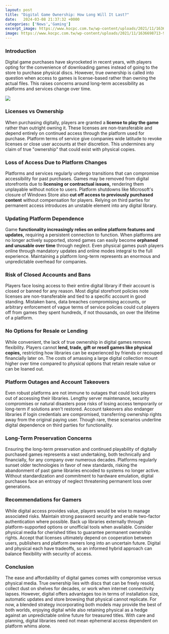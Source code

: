 ```yaml
---
layout: post
title: "Digital Game Ownership: How Long Will It Last?"
date:   2024-03-08 21:37:32 +0000
categories: ['News','Gaming']
excerpt_image: https://www.kocpc.com.tw/wp-content/uploads/2021/11/1636698713-95db27d89d9bf3d5cb3c43a53caf2d45.jpg
image: https://www.kocpc.com.tw/wp-content/uploads/2021/11/1636698713-95db27d89d9bf3d5cb3c43a53caf2d45.jpg
---
```


### Introduction
Digital game purchases have skyrocketed in recent years, with players opting for the convenience of downloading games instead of going to the store to purchase physical discs. However, true ownership is called into question when access to games is license-based rather than owning the actual files. This raises concerns around long-term accessibility as platforms and services change over time. 

![](https://www.kocpc.com.tw/wp-content/uploads/2021/11/1636698713-95db27d89d9bf3d5cb3c43a53caf2d45.jpg)
### Licenses vs Ownership
When purchasing digitally, players are granted a **license to play the game** rather than outright owning it. These licenses are non-transferable and depend entirely on continued access through the platform used for purchase. Platform terms of service give companies wide latitude to revoke licenses or close user accounts at their discretion. This undermines any claim of true "ownership" that could exist with physical copies.
### Loss of Access Due to Platform Changes
Platforms and services regularly undergo transitions that can compromise accessibility for past purchases. Games may be removed from digital storefronts due to **licensing or contractual issues,** rendering them unplayable without notice to users. Platform shutdowns like Microsoft's closure of Windows Store also **cut off access to previously purchased content** without compensation for players. Relying on third parties for permanent access introduces an unstable element into any digital library. 
### Updating Platform Dependence 
Game **functionality increasingly relies on online platform features and updates,** requiring a persistent connection to function. When platforms are no longer actively supported, stored games can easily become **orphaned and unusable over time** through neglect. Even physical games push players online through mandatory updates and online modes integral to the full experience. Maintaining a platform long-term represents an enormous and unpredictable overhead for companies.
### Risk of Closed Accounts and Bans
Players face losing access to their entire digital library if their account is closed or banned for any reason. Most digital storefront policies note licenses are non-transferable and tied to a specific account in good standing. Mistaken bans, data breaches compromising accounts, or arbitrary enforcement of vague terms of service policies could cut players off from games they spent hundreds, if not thousands, on over the lifetime of a platform.  
### No Options for Resale or Lending 
While convenient, the lack of true ownership in digital games removes flexibility. Players cannot **lend, trade, gift or resell games like physical copies,** restricting how libraries can be experienced by friends or recouped financially later on. The costs of amassing a large digital collection mount higher over time compared to physical options that retain resale value or can be loaned out.
### Platform Outages and Account Takeovers
Even robust platforms are not immune to outages that could lock players out of accessing their libraries. Lengthy server maintenance, security compromises or natural disasters pose risks of losing access temporarily or long-term if solutions aren't restored. Account takeovers also endanger libraries if login credentials are compromised, transferring ownership rights away from the original paying user. Though rare, these scenarios underline digital dependence on third parties for functionality.  
### Long-Term Preservation Concerns  
Ensuring the long-term preservation and continued playability of digitally purchased games represents a vast undertaking, both technically and financially, for any company over numerous decades. Platforms regularly sunset older technologies in favor of new standards, risking the abandonment of past game libraries encoded to systems no longer active. Without standardization and commitment to hardware emulation, digital purchases face an entropy of neglect threatening permanent loss over generations.
### Recommendations for Gamers
While digital access provides value, players would be wise to manage associated risks. Maintain strong password security and enable two-factor authentication where possible. Back up libraries externally through platform-supported options or unofficial tools when available. Consider physical media for cherished titles to guarantee permanent ownership rights. Accept that licenses ultimately depend on cooperation between users, publishers and platform owners long into an uncertain future. Digital and physical each have tradeoffs, so an informed hybrid approach can balance flexibility with security of access. 
### Conclusion
The ease and affordability of digital games comes with compromise versus physical media. True ownership lies with discs that can be freely resold, collect dust on shelves for decades, or work when internet connectivity lapses. However, digital offers advantages too in terms of installation size, automatic updates and store browsing that physical cannot replicate. For now, a blended strategy incorporating both models may provide the best of both worlds, enjoying digital while also retaining physical as a hedge against an unpredictable online future for treasured titles. With care and planning, digital libraries need not mean ephemeral access dependent on platform whims alone.